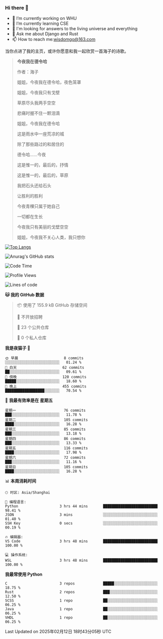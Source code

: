 ### Hi there 👋



- 🔭 I’m currently working on WHU
- 🌱 I’m currently learning CSE
- 🤔 I'm looking for answers to the living universe and everything
- 💬 Ask me about Django and Rust
- 📫 How to reach me:wisdomgo@163.com

当你点进了我的主页，或许你愿意和我一起欣赏一首海子的诗歌。

>**今夜我在德令哈**
>
>作者：海子
>
>姐姐，今夜我在德令哈，夜色笼罩
>
>姐姐，今夜我只有戈壁
>
>草原尽头我两手空空
>
>悲痛时握不住一颗泪滴
>
>姐姐，今夜我在德令哈
>
>这是雨水中一座荒凉的城
>
>除了那些路过的和居住的
>
>德令哈......今夜
>
>这是惟一的，最后的，抒情
>
>这是惟一的，最后的，草原
>
>我把石头还给石头
>
>让胜利的胜利
>
>今夜青稞只属于她自己
>
>一切都在生长
>
>今夜我只有美丽的戈壁空空
>
>姐姐，今夜我不关心人类，我只想你



[![Top Langs](https://github-readme-stats.vercel.app/api/top-langs/?username=wisdomgo&theme=onedark)](https://github.com/anuraghazra/github-readme-stats)

![Anurag's GitHub stats](https://github-readme-stats.vercel.app/api?username=wisdomgo&hide=contribs,stars&theme=synthwave)

<!--START_SECTION:waka-->
![Code Time](http://img.shields.io/badge/Code%20Time-436%20hrs%2031%20mins-blue)

![Profile Views](http://img.shields.io/badge/%E4%B8%AA%E4%BA%BA%E8%B5%84%E6%96%99%E8%A7%82%E7%9C%8B%E6%AC%A1%E6%95%B0-8-blue)

![Lines of code](https://img.shields.io/badge/%E4%BB%8E%E3%80%8CHello%20World%E3%80%8D%E8%B5%B7%E6%88%91%E5%B7%B2%E7%BB%8F%E5%86%99%E4%BA%86-639.5%20thousand%20%E8%A1%8C%E4%BB%A3%E7%A0%81-blue)

**🐱 我的 GitHub 数据** 

> 📦  使用了 155.9 kB GitHub 存储空间 
 > 
> 🚫 不开放招聘
 > 
> 📜 23 个公共仓库 
 > 
> 🔑 0 个私人仓库 
 > 
**我是夜猫子 🦉** 

```text
🌞 早晨                     8 commits           ░░░░░░░░░░░░░░░░░░░░░░░░░   01.24 % 
🌆 白天                     62 commits          ██░░░░░░░░░░░░░░░░░░░░░░░   09.61 % 
🌃 傍晚                     120 commits         █████░░░░░░░░░░░░░░░░░░░░   18.60 % 
🌙 晚上                     455 commits         ██████████████████░░░░░░░   70.54 % 
```
📅 **我最有效率是在 星期五** 

```text
星期一                      76 commits          ███░░░░░░░░░░░░░░░░░░░░░░   11.78 % 
星期二                      105 commits         ████░░░░░░░░░░░░░░░░░░░░░   16.28 % 
星期三                      85 commits          ███░░░░░░░░░░░░░░░░░░░░░░   13.18 % 
星期四                      86 commits          ███░░░░░░░░░░░░░░░░░░░░░░   13.33 % 
星期五                      116 commits         ████░░░░░░░░░░░░░░░░░░░░░   17.98 % 
星期六                      72 commits          ███░░░░░░░░░░░░░░░░░░░░░░   11.16 % 
星期日                      105 commits         ████░░░░░░░░░░░░░░░░░░░░░   16.28 % 
```


📊 **本周消耗时间** 

```text
🕑︎ 时区: Asia/Shanghai

💬 编程语言: 
Python                   3 hrs 44 mins       █████████████████████████   98.41 % 
JSON                     3 mins              ░░░░░░░░░░░░░░░░░░░░░░░░░   01.40 % 
SSH Key                  0 secs              ░░░░░░░░░░░░░░░░░░░░░░░░░   00.19 % 

🔥 编辑器: 
VS Code                  3 hrs 48 mins       █████████████████████████   100.00 % 

💻 操作系统: 
WSL                      3 hrs 48 mins       █████████████████████████   100.00 % 
```

**我最常使用 Python** 

```text
C                        3 repos             █████░░░░░░░░░░░░░░░░░░░░   18.75 % 
Rust                     2 repos             ███░░░░░░░░░░░░░░░░░░░░░░   12.50 % 
SCSS                     1 repo              ██░░░░░░░░░░░░░░░░░░░░░░░   06.25 % 
Java                     1 repo              ██░░░░░░░░░░░░░░░░░░░░░░░   06.25 % 
VHDL                     1 repo              ██░░░░░░░░░░░░░░░░░░░░░░░   06.25 % 
```




 Last Updated on 2025年02月12日 18时43分05秒 UTC
<!--END_SECTION:waka-->
